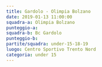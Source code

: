 ```yaml
---
title: Gardolo - Olimpia Bolzano
date: 2019-01-13 11:00:00
squadra-a: Olimpia Bolzano
punteggio-a: 
squadra-b: Bc Gardolo
punteggio-b: 
partite/squadra: under-15-18-19
luogo: Centro Sportivo Trento Nord
categoria: under 15
---
```

